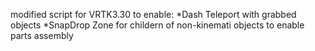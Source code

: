 modified script for VRTK3.30 to enable:
*Dash Teleport with grabbed objects
*SnapDrop Zone for childern of non-kinemati objects to enable parts assembly
